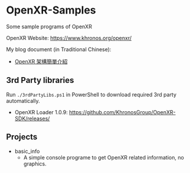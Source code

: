 # OpenXR-Samples

Some sample programs of OpenXR

OpenXR Website: https://www.khronos.org/openxr/

My blog document (in Traditional Chinese):
- [OpenXR 架構簡單介紹](https://kheresy.wordpress.com/2020/07/10/openxr-arch/)

## 3rd Party libraries

Run `./3rdPartyLibs.ps1` in PowerShell to download required 3rd party automatically.

- OpenXR Loader 1.0.9: https://github.com/KhronosGroup/OpenXR-SDK/releases/

## Projects

- basic_info
  - A simple console programe to get OpenXR related information, no graphics.
